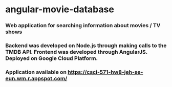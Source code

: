 # angular-movie-database
### Web application for searching information about movies / TV shows 
### Backend was developed on Node.js through making calls to the TMDB API. Frontend was developed through AngularJS. Deployed on Google Cloud Platform.
### Application available on https://csci-571-hw8-jeh-se-eun.wm.r.appspot.com/